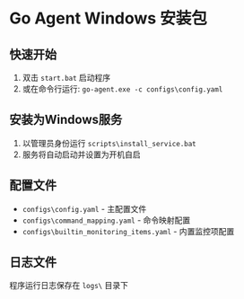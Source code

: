 # Go Agent Windows 安装包 
 
## 快速开始 
 
1. 双击 `start.bat` 启动程序 
2. 或在命令行运行: `go-agent.exe -c configs\config.yaml` 
 
## 安装为Windows服务 
 
1. 以管理员身份运行 `scripts\install_service.bat` 
2. 服务将自动启动并设置为开机自启 
 
## 配置文件 
 
- `configs\config.yaml` - 主配置文件 
- `configs\command_mapping.yaml` - 命令映射配置 
- `configs\builtin_monitoring_items.yaml` - 内置监控项配置 
 
## 日志文件 
 
程序运行日志保存在 `logs\` 目录下 
